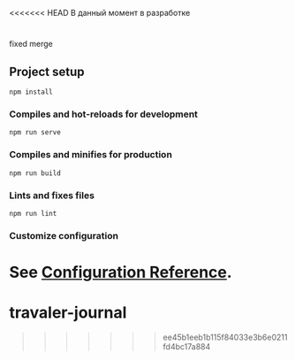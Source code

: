 <<<<<<< HEAD
В данный момент в разработке
# 
fixed merge
## Project setup
```
npm install
```

### Compiles and hot-reloads for development
```
npm run serve
```

### Compiles and minifies for production
```
npm run build
```

### Lints and fixes files
```
npm run lint
```

### Customize configuration
See [Configuration Reference](https://cli.vuejs.org/config/).
=======
# travaler-journal
>>>>>>> ee45b1eeb1b115f84033e3b6e0211fd4bc17a884
